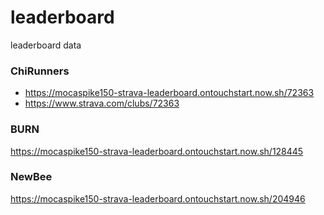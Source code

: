 # leaderboard
leaderboard data


### ChiRunners
- https://mocaspike150-strava-leaderboard.ontouchstart.now.sh/72363
- https://www.strava.com/clubs/72363

###  BURN
https://mocaspike150-strava-leaderboard.ontouchstart.now.sh/128445

### NewBee
https://mocaspike150-strava-leaderboard.ontouchstart.now.sh/204946
